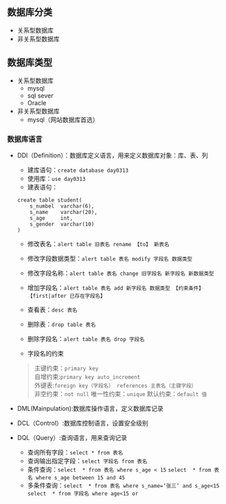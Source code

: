 ## 数据库分类
- 关系型数据库
- 非关系型数据库

## 数据库类型
- 关系型数据库
  - mysql
  - sql sever
  - Oracle
- 非关系型数据库
  - mysql（网站数据库首选）

### 数据库语言
- DDl（Definition）：数据库定义语言，用来定义数据库对象：库、表、列
  - 建库语句：`create database day0313`
  - 使用库：`use day0313`
  - 建表语句：   
  ```database
  create table student(
      s_numbel  varchar(6),
      s_name    varchar(20),
      s_age     int,
      s_gender  varchar(10)
  )
  ```
  - 修改表名：`alert table 旧表名 rename 【to】 新表名`
  - 修改字段数据类型：`alert table 表名 modify 字段名 数据类型`
  - 修改字段名称：`alert table 表名 change 旧字段名 新字段名 新数据类型`
  - 增加字段名：`alert table 表名 add 新字段名 数据类型 【约束条件】 【first|after 已存在字段名】`

  - 查看表：`desc 表名`
  - 删除表：`drop table 表名`
  - 删除字段名：`alert table 表名 drop 字段名`

  - 字段名的约束
  > 主键约束：`primary key`   
  > 自增约束:`primary key auto_increment`   
  > 外键表:`foreign key（字段名） references 主表名（主键字段） `   
  > 非空约束：`not null`
  > 唯一性约束：`unique`
  > 默认约束：`default 值`

- DML(Mainpulation):数据库操作语言，定义数据库记录
- DCL（Control）:数据库控制语言，设置安全级别
- DQL（Query）:查询语言，用来查询记录
  - 查询所有字段：`select * from 表名`
  - 查询输出指定字段：`select 字段名 from 表名`
  - 条件查询：`select  * from 表名 where s_age < 15`
`select  * from 表名 where s_age between 15 and 45`
  - 多条件查询：`select  * from 表名 where s_name=‘张三’ and s_age<15`
`select  * from 字段名 where age<15 or `

